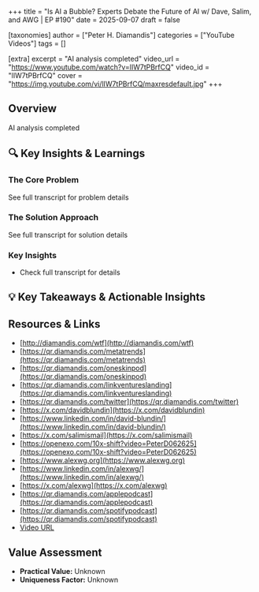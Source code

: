 +++
title = "Is AI a Bubble? Experts Debate the Future of AI w/ Dave, Salim, and AWG | EP #190"
date = 2025-09-07
draft = false

[taxonomies]
author = ["Peter H. Diamandis"]
categories = ["YouTube Videos"]
tags = []

[extra]
excerpt = "AI analysis completed"
video_url = "https://www.youtube.com/watch?v=lIW7tPBrfCQ"
video_id = "lIW7tPBrfCQ"
cover = "https://img.youtube.com/vi/lIW7tPBrfCQ/maxresdefault.jpg"
+++

## Overview

AI analysis completed

## 🔍 Key Insights & Learnings

### The Core Problem
See full transcript for problem details

### The Solution Approach
See full transcript for solution details

### Key Insights
- Check full transcript for details

## 💡 Key Takeaways & Actionable Insights

## Resources & Links

- [http://diamandis.com/wtf](http://diamandis.com/wtf)
- [https://qr.diamandis.com/metatrends](https://qr.diamandis.com/metatrends)
- [https://qr.diamandis.com/oneskinpod](https://qr.diamandis.com/oneskinpod)
- [https://qr.diamandis.com/linkventureslanding](https://qr.diamandis.com/linkventureslanding)
- [https://qr.diamandis.com/twitter](https://qr.diamandis.com/twitter)
- [https://x.com/davidblundin](https://x.com/davidblundin)
- [https://www.linkedin.com/in/david-blundin/](https://www.linkedin.com/in/david-blundin/)
- [https://x.com/salimismail](https://x.com/salimismail)
- [https://openexo.com/10x-shift?video=PeterD062625](https://openexo.com/10x-shift?video=PeterD062625)
- [https://www.alexwg.org](https://www.alexwg.org)
- [https://www.linkedin.com/in/alexwg/](https://www.linkedin.com/in/alexwg/)
- [https://x.com/alexwg](https://x.com/alexwg)
- [https://qr.diamandis.com/applepodcast](https://qr.diamandis.com/applepodcast)
- [https://qr.diamandis.com/spotifypodcast](https://qr.diamandis.com/spotifypodcast)
- [Video URL](https://www.youtube.com/watch?v=lIW7tPBrfCQ)

## Value Assessment
- **Practical Value:** Unknown
- **Uniqueness Factor:** Unknown

